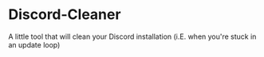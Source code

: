 # Discord-Cleaner
A little tool that will clean your Discord installation (i.E. when you're stuck in an update loop)
